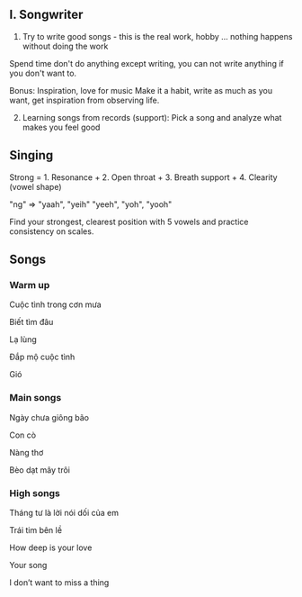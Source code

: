 ## I. Songwriter
1. Try to write good songs - this is the real work, hobby ... nothing happens without doing the work

Spend time don't do anything except writing, you can not write anything if you don't want to.

Bonus: Inspiration, love for music
Make it a habit, write as much as you want, get inspiration from observing life.

2. Learning songs from records (support): Pick a song and analyze what makes you feel good

## Singing
Strong = 1. Resonance + 2. Open throat + 3. Breath support + 4. Clearity (vowel shape)

"ng" => "yaah", "yeih" "yeeh", "yoh", "yooh"

Find your strongest, clearest position with 5 vowels and practice consistency on scales.

## Songs
### Warm up
Cuộc tình trong cơn mưa

Biết tìm đâu

Lạ lùng

Đắp mộ cuộc tình

Gió
### Main songs
Ngày chưa giông bão

Con cò

Nàng thơ

Bèo dạt mây trôi

### High songs

Tháng tư là lời nói dối của em

Trái tim bên lề

How deep is your love

Your song 

I don’t want to miss a thing
